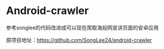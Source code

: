 # Android-crawler
参考songlee的代码改进成可以现在爬取海投网宣讲页面的安卓应用


原项目地址：https://github.com/SongLee24/android-crawler
